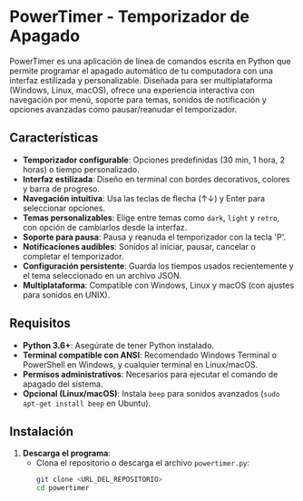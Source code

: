 # PowerTimer - Temporizador de Apagado

PowerTimer es una aplicación de línea de comandos escrita en Python que permite programar el apagado automático de tu computadora con una interfaz estilizada y personalizable. Diseñada para ser multiplataforma (Windows, Linux, macOS), ofrece una experiencia interactiva con navegación por menú, soporte para temas, sonidos de notificación y opciones avanzadas como pausar/reanudar el temporizador.

## Características

- **Temporizador configurable**: Opciones predefinidas (30 min, 1 hora, 2 horas) o tiempo personalizado.
- **Interfaz estilizada**: Diseño en terminal con bordes decorativos, colores y barra de progreso.
- **Navegación intuitiva**: Usa las teclas de flecha (↑↓) y Enter para seleccionar opciones.
- **Temas personalizables**: Elige entre temas como `dark`, `light` y `retro`, con opción de cambiarlos desde la interfaz.
- **Soporte para pausa**: Pausa y reanuda el temporizador con la tecla 'P'.
- **Notificaciones audibles**: Sonidos al iniciar, pausar, cancelar o completar el temporizador.
- **Configuración persistente**: Guarda los tiempos usados recientemente y el tema seleccionado en un archivo JSON.
- **Multiplataforma**: Compatible con Windows, Linux y macOS (con ajustes para sonidos en UNIX).

## Requisitos

- **Python 3.6+**: Asegúrate de tener Python instalado.
- **Terminal compatible con ANSI**: Recomendado Windows Terminal o PowerShell en Windows, y cualquier terminal en Linux/macOS.
- **Permisos administrativos**: Necesarios para ejecutar el comando de apagado del sistema.
- **Opcional (Linux/macOS)**: Instala `beep` para sonidos avanzados (`sudo apt-get install beep` en Ubuntu).

## Instalación

1. **Descarga el programa**:
   - Clona el repositorio o descarga el archivo `powertimer.py`:
     ```bash
     git clone <URL_DEL_REPOSITORIO>
     cd powertimer